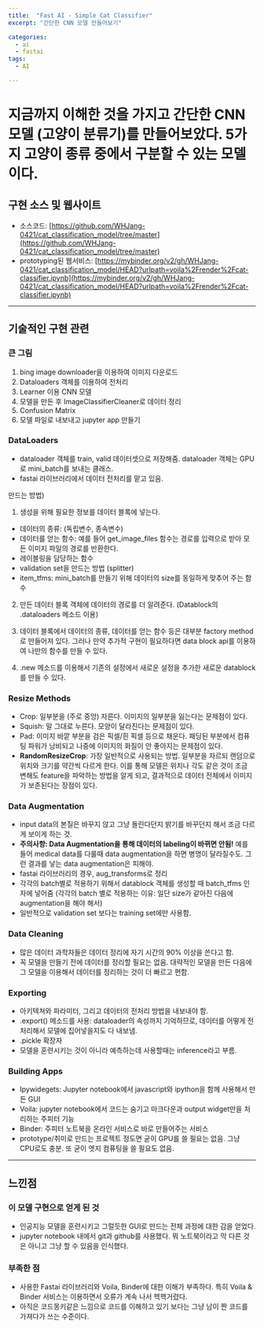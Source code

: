 ```yaml
---
title:  "Fast AI - Simple Cat Classifier"
excerpt: "간단한 CNN 모델 만들어보기"

categories:
  - ai
  - fastai
tags:
  - AI

---
```

 
# 지금까지 이해한 것을 가지고 간단한 CNN 모델 (고양이 분류기)를 만들어보았다. 5가지 고양이 종류 중에서 구분할 수 있는 모델이다.

## 구현 소스 및 웹사이트
- 소스코드: [https://github.com/WHJang-0421/cat_classification_model/tree/master](https://github.com/WHJang-0421/cat_classification_model/tree/master)
- prototyping된 웹서비스: [https://mybinder.org/v2/gh/WHJang-0421/cat_classification_model/HEAD?urlpath=voila%2Frender%2Fcat-classifier.ipynb](https://mybinder.org/v2/gh/WHJang-0421/cat_classification_model/HEAD?urlpath=voila%2Frender%2Fcat-classifier.ipynb)

--------------------------------------------------------------------------------------------------------------------
## 기술적인 구현 관련

### 큰 그림
1. bing image downloader을 이용하여 이미지 다운로드
2. Dataloaders 객체를 이용하여 전처리
3. Learner 이용 CNN 모델
4. 모델을 만든 후 ImageClassifierCleaner로 데이터 정리
5. Confusion Matrix
6. 모델 파일로 내보내고 jupyter app 만들기

### DataLoaders
- dataloader 객체를 train, valid 데이터셋으로 저장해줌. dataloader 객체는 GPU로 mini_batch를 보내는 클래스.
- fastai 라이브러리에서 데이터 전처리를 맡고 있음.

만드는 방법)
1. 생성을 위해 필요한 정보를 데이터 블록에 넣는다. 
  * 데이터의 종류: (독립변수, 종속변수)
  * 데이터를 얻는 함수: 예를 들어 get_image_files 함수는 경로를 입력으로 받아 모든 이미지 파일의 경로를 반환한다.
  * 레이블링을 담당하는 함수
  * validation set을 만드는 방법 (splitter)
  * item_tfms: mini_batch를 만들기 위해 데이터의 size를 동일하게 맞추어 주는 함수

2. 만든 데이터 블록 객체에 데이터의 경로를 더 알려준다. (Datablock의 .dataloaders 메소드 이용)

3. 데이터 블록에서 데이터의 종류, 데이터를 얻는 함수 등은 대부분 factory method로 만들어져 있다. 그러나 만약 추가적 구현이 필요하다면 data block api를 이용하여 나만의 함수를 만들 수 있다.

4. .new 메소드를 이용해서 기존의 설정에서 새로운 설정을 추가한 새로운 datablock를 만들 수 있다.

### Resize Methods
- Crop: 일부분을 (주로 중앙) 자른다. 이미지의 일부분을 잃는다는 문제점이 있다.
- Squish: 말 그대로 누른다. 모양이 달라진다는 문제점이 있다.
- Pad: 이미지 바깥 부분을 검은 픽셀/흰 픽셀 등으로 채운다. 패딩된 부분에서 컴퓨팅 파워가 낭비되고 나중에 이미지의 화질이 안 좋아지는 문제점이 있다.
- **RandomResizeCrop**: 가장 일반적으로 사용되는 방법. 일부분을 자르되 랜덤으로 위치와 크기를 약간씩 다르게 한다. 이를 통해 모델은 위치나 각도 같은 것이 조금 변해도 feature을 파악하는 방법을 알게 되고, 결과적으로 데이터 전체에서 이미지가 보존된다는 장점이 있다.

### Data Augmentation
- input data의 본질은 바꾸지 않고 그냥 돌린다던지 밝기를 바꾸던지 해서 조금 다르게 보이게 하는 것.
- **주의사항: Data Augmentation을 통해 데이터의 labeling이 바뀌면 안됨!** 예를 들어 medical data를 다룰때 data augmentation을 하면 병명이 달라질수도. 그런 결과를 낳는 data augmentation은 피해야.
- fastai 라이브러리의 경우, aug_transforms로 정리
- 각각의 batch별로 적용하기 위해서 datablock 객체를 생성할 때 batch_tfms 인자에 넣어줌 (각각의 batch 별로 적용하는 이유: 일단 size가 같아진 다음에 augmentation을 해야 해서)
- 일반적으로 validation set 보다는 training set에만 사용함.

### Data Cleaning
- 많은 데이터 과학자들은 데이터 정리에 자기 시간의 90% 이상을 쓴다고 함.
- 꼭 모델을 만들기 전에 데이터를 정리할 필요는 없음. 대략적인 모델을 만든 다음에 그 모델을 이용해서 데이터를 정리하는 것이 더 빠르고 편함.

### Exporting
- 아키텍쳐와 파라미터, 그리고 데이터의 전처리 방법을 내보내야 함.
- .export() 메소드를 사용: dataloader의 속성까지 기억하므로, 데이터를 어떻게 전처리해서 모델에 집어넣을지도 다 내보냄.
- .pickle 확장자
- 모델을 훈련시키는 것이 아니라 예측하는데 사용할때는 inference라고 부름. 

### Building Apps
- Ipywidegets: Jupyter notebook에서 javascript와 ipython을 함께 사용해서 만든 GUI
- Voila: jupyter notebook에서 코드는 숨기고 마크다운과 output widget만을 처리하는 주피터 기능
- Binder: 주피터 노트북을 온라인 서비스로 바로 만들어주는 서비스
- prototype/취미로 만드는 프로젝트 정도면 굳이 GPU를 쓸 필요는 없음. 그냥 CPU로도 충분. 또 굳이 엣지 컴퓨팅을 쓸 필요도 없음.
-------------------------------------------------------------------------------------------------------------------
## 느낀점
### 이 모델 구현으로 얻게 된 것
- 인공지능 모델을 훈련시키고 그럴듯한 GUI로 만드는 전체 과정에 대한 감을 얻었다.
- jupyter notebook 내에서 git과 github를 사용했다. 뭐 노트북이라고 막 다른 것은 아니고 그냥 할 수 있음을 인식했다.

### 부족한 점
- 사용한 Fastai 라이브러리와 Voila, Binder에 대한 이해가 부족하다. 특히 Voila & Binder 서비스는 이용하면서 오류가 계속 나서 헥헥거렸다. 
- 아직은 코드몽키같은 느낌으로 코드를 이해하고 있기 보다는 그냥 남이 짠 코드를 가져다가 쓰는 수준이다.